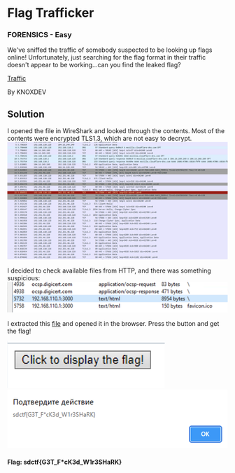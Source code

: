# Flag Trafficker
### FORENSICS - Easy


We've sniffed the traffic of somebody suspected to be looking up flags online! Unfortunately, just searching for the flag format in their traffic doesn't appear to be working...can you find the leaked flag?

[Traffic](001.pcap)

By KNOXDEV


## Solution


I opened the file in WireShark and looked through the contents. Most of the contents were encrypted TLS1.3, which are not easy to decrypt.
![scr1](Screenshots/scr1.png)

I decided to check available files from HTTP, and there was something suspicious:
![scr2](Screenshots/scr2.png)

I extracted this [file](file.html) and opened it in the browser. Press the button and get the flag!

![scr3](Screenshots/scr3.png)
![scr4](Screenshots/scr4.png)

#### Flag: sdctf{G3T_F*cK3d_W1r3SHaRK}
